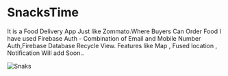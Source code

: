 # SnacksTime
It is a Food Delivery App Just like Zommato.Where Buyers Can Order Food
I have used Firebase Auth - Combination of Email and Mobile Number Auth,Firebase Database
Recycle View.
Features like Map , Fused location , Notification Will add Soon..

![Snaks](https://user-images.githubusercontent.com/70008047/126947485-2b3b27d0-c233-438d-a556-ada016d635b1.gif)



